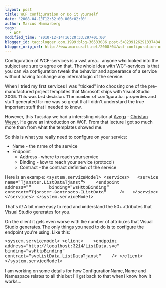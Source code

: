```yaml
---
layout: post
title: WCF configuration or Do it yourself
date: '2008-04-10T12:32:00.006+02:00'
author: Marcus Hammarberg
tags:
  - WCF
modified_time: '2010-12-14T16:20:33.297+01:00'
blogger_id: tag:blogger.com,1999:blog-36533086.post-548239126291337484
blogger_orig_url: http://www.marcusoft.net/2008/04/wcf-configuration-or-do-it-yourself.html
---
```


Configuration of WCF-services is a vast area... anyone who looked
into the subject are sure to agree on that. The whole idea with
WCF-services is that you can via configuration tweak the behavior and
appearance of a service without having to change any internal logic of
the service.

When I tried my first services I was "tricked" into choosing one of the
pre-manufactured project templates that Microsoft ships with Visual
Studio 2008. This was bad decision. The number of configuration
properties and stuff generated for me was so great that I didn't
understand the true important stuff that I needed to know.

However, this Tuesday we had a interesting visitor at
[Avega](http://www.avega.se/) - [Christan
Weyer](http://blogs.thinktecture.com/cweyer/). He gave an introduction
on WCF. From that lecture I got so much more than from what the
templates showed me.

So this is what you really need to configure on your service:


-   Name - the name of the service
-   Endpoint
    -   Address - where to reach your service
    -   Binding - how to reach your service (protocol)
    -   Contract - the contract definition of the service

Here is an example:
<span style="font-family: courier new">\<system.serviceModel\>
\<services\>
</span><span style="font-family: courier new">  \<service
name="Tjanster.ListDataTjanst"\>
   \<endpoint
      address=""
      binding="wsHttpBinding"            
      contract="Tjanster.Contracts.IListData" 
   </span><span style="font-family: courier new">/\>
  \</service\>
\</services\></span><span style="font-family: courier new">
\</system.serviceModel\></span>

That's it! A bit more easy to read and understand the 50+ attributes
that Visual Studio generates for you.

On the client it gets even worse with the number of attributes that
Visual Studio generates. The only things you need to do is to configure
the endpoint you're using. Like this:

<span style="font-family: courier new">\<system.serviceModel\>
\<client\>
   \<endpoint
     address="http://localhost:3214/ListData.svc"
     binding="wsHttpBinding"
     contract="svcListData.ListDataTjanst"
   /\>
\</client\>
\</system.serviceModel\></span>

I am working on some details for how ConfigurationName, Name and
Namespace relates to all this but I'll get back to that when i know how
it works...
